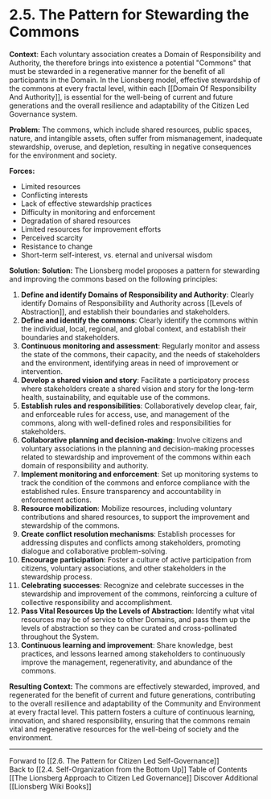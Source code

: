 # 2.5. The Pattern for Stewarding the Commons

**Context**: Each voluntary association creates a Domain of Responsibility and Authority, the therefore brings into existence a potential "Commons" that must be stewarded in a regenerative manner for the benefit of all participants in the Domain. In the Lionsberg model, effective stewardship of the commons at every fractal level, within each [[Domain Of Responsibility And Authority]], is essential for the well-being of current and future generations and the overall resilience and adaptability of the Citizen Led Governance system.

**Problem:** The commons, which include shared resources, public spaces, nature, and intangible assets, often suffer from mismanagement, inadequate stewardship, overuse, and depletion, resulting in negative consequences for the environment and society.

**Forces:**

-   Limited resources
-   Conflicting interests
-   Lack of effective stewardship practices 
-   Difficulty in monitoring and enforcement
-   Degradation of shared resources  
-   Limited resources for improvement efforts  
-   Perceived scarcity  
-   Resistance to change  
-   Short-term self-interest, vs. eternal and universal wisdom  

**Solution:** **Solution:** The Lionsberg model proposes a pattern for stewarding and improving the commons based on the following principles:

1. **Define and identify Domains of Responsibility and Authority**: Clearly identify Domains of Responsibility and Authority across [[Levels of Abstraction]], and establish their boundaries and stakeholders.  
2. **Define and identify the commons**: Clearly identify the commons within the individual, local, regional, and global context, and establish their boundaries and stakeholders.
3.  **Continuous monitoring and assessment**: Regularly monitor and assess the state of the commons, their capacity, and the needs of stakeholders and the environment, identifying areas in need of improvement or intervention. 
4.  **Develop a shared vision and story**: Facilitate a participatory process where stakeholders create a shared vision and story for the long-term health, sustainability, and equitable use of the commons.
5.  **Establish rules and responsibilities**: Collaboratively develop clear, fair, and enforceable rules for access, use, and management of the commons, along with well-defined roles and responsibilities for stakeholders. 
6. **Collaborative planning and decision-making**: Involve citizens and voluntary associations in the planning and decision-making processes related to stewardship and improvement of the commons within each domain of responsibility and authority. 
7.  **Implement monitoring and enforcement**: Set up monitoring systems to track the condition of the commons and enforce compliance with the established rules. Ensure transparency and accountability in enforcement actions. 
8.  **Resource mobilization**: Mobilize resources, including voluntary contributions and shared resources, to support the improvement and stewardship of the commons.
9.  **Create conflict resolution mechanisms**: Establish processes for addressing disputes and conflicts among stakeholders, promoting dialogue and collaborative problem-solving.
10.  **Encourage participation**: Foster a culture of active participation from citizens, voluntary associations, and other stakeholders in the stewardship process.  
11.   **Celebrating successes**: Recognize and celebrate successes in the stewardship and improvement of the commons, reinforcing a culture of collective responsibility and accomplishment. 
12.   **Pass Vital Resources Up the Levels of Abstraction**: Identify what vital resources may be of service to other Domains, and pass them up the levels of abstraction so they can be curated and cross-pollinated throughout the System. 
13.  **Continuous learning and improvement**: Share knowledge, best practices, and lessons learned among stakeholders to continuously improve the management, regenerativity, and abundance of the commons.

**Resulting Context:** The commons are effectively stewarded, improved, and regenerated for the benefit of current and future generations, contributing to the overall resilience and adaptability of the Community and Environment at every fractal level. This pattern fosters a culture of continuous learning, innovation, and shared responsibility, ensuring that the commons remain vital and regenerative resources for the well-being of society and the environment.

___

Forward to [[2.6. The Pattern for Citizen Led Self-Governance]]  
Back to [[2.4. Self-Organization from the Bottom Up]] 
Table of Contents [[The Lionsberg Approach to Citizen Led Governance]]
Discover Additional [[Lionsberg Wiki Books]]  
